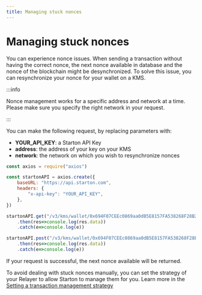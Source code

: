```yaml
---
title: Managing stuck nonces
---
```


# Managing stuck nonces

You can experience nonce issues. When sending a transaction without having the correct nonce, the next nonce available in database and the nonce of the blockchain might be desynchronized.
To solve this issue, you can resynchronize your nonce for your wallet on a KMS.

:::info

Nonce management works for a specific address and network at a time. Please make sure you specify the right network in your request.

:::

You can make the following request, by replacing parameters with:

-   **YOUR_API_KEY**: a Starton API Key
-   **address**: the address of your key on your KMS
-   **network**: the network on which you wish to resynchronize nonces

```jsx showLineNumbers
const axios = require("axios")

const startonAPI = axios.create({
    baseURL: "https://api.starton.com",
    headers: {
        "x-api-key": "YOUR_API_KEY",
    },
})

startonAPI.get("/v3/kms/wallet/0x694F07CEEc0869aa0dB5E8157FA538268F28B23f/avalanche-fuji/nonce/available")
    .then(res=>console.log(res.data))
    .catch(e=>console.log(e))

startonAPI.post("/v3/kms/wallet/0x694F07CEEc0869aa0dB5E8157FA538268F28B23f/avalanche-fuji/nonce/resync")
    .then(res=>console.log(res.data))
    .catch(e=>console.log(e))
```

If your request is successful, the next nonce available will be returned.

To avoid dealing with stuck nonces manually, you can set the strategy of your Relayer to allow Starton to manage them for you. Learn more in the [Setting a transaction management strategy](/docs/Transactions/stuck-transaction-replacement.md)
